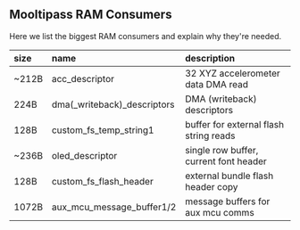 ## [](#header-1) Mooltipass RAM Consumers
Here we list the biggest RAM consumers and explain why they're needed.

| size | name | description |
|:-----|:-----|:------------|
| ~212B | acc_descriptor | 32 XYZ accelerometer data DMA read |
| 224B | dma(_writeback)_descriptors | DMA (writeback) descriptors |
| 128B | custom_fs_temp_string1 | buffer for external flash string reads |
| ~236B | oled_descriptor | single row buffer, current font header |
| 128B | custom_fs_flash_header | external bundle flash header copy |
| 1072B | aux_mcu_message_buffer1/2 | message buffers for aux mcu comms |
